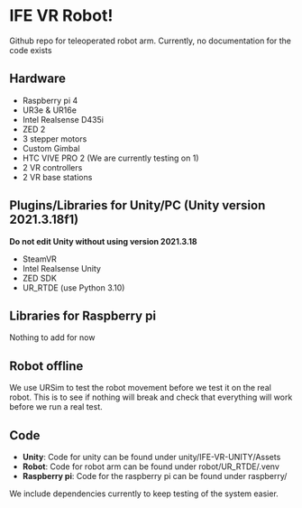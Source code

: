 # IFE VR Robot!
Github repo for teleoperated robot arm. Currently, no documentation for the code exists
## Hardware
- Raspberry pi 4
- UR3e & UR16e
- Intel Realsense D435i
- ZED 2
- 3 stepper motors
- Custom Gimbal
- HTC VIVE PRO 2 (We are currently testing on 1)
- 2 VR controllers
- 2 VR base stations
## Plugins/Libraries for Unity/PC (Unity version 2021.3.18f1)
**Do not edit Unity without using version 2021.3.18**
- SteamVR
- Intel Realsense Unity
- ZED SDK
- UR_RTDE (use Python 3.10)
## Libraries for Raspberry pi
Nothing to add for now
## Robot offline
We use URSim to test the robot movement before we test it on the real robot. This is to see if nothing will break and check that everything will work before we run a real test.
## Code
- **Unity**: Code for unity can be found under unity/IFE-VR-UNITY/Assets
- **Robot**: Code for robot arm can be found under robot/UR_RTDE/.venv
- **Raspberry pi**: Code for the raspberry pi can be found under raspberry/

We include dependencies currently to keep testing of the system easier.
##
